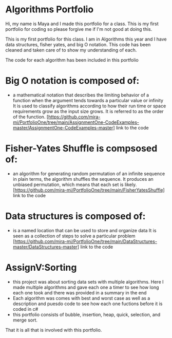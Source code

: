 # Algorithms Portfolio
Hi, my name is Maya and I made this portfolio for a class. This is my first portfolio for coding so please forgive me if I'm not good at doing this.

This is my first portfolio for this class. I am in Algorithms this year and I have data structures, fisher yates, and big O notation.
This code has been cleaned and taken care of to show my understanding of each.

The code for each algorithm has been included in this portfolio

# Big O notation is composed of:
- a mathematical notation that describes the limiting behavior of a function when the argument tends towards a particular value or infinity
It is used to classify algorithms according to how their run time or space requirements grow as the input size grows.
It is referred to as the order of the function. 
[https://github.com/mira-mi/PortfolioOne/tree/main/AssignmentOne-CodeExamples-master/AssignmentOne-CodeExamples-master] link to the code

# Fisher-Yates Shuffle is compsosed of:
 - an algorithm for generating random permutation of an infinite sequence in plain terms, the algorithm shuffles the sequence.
It produces an unbiased permutation, which means that each set is likely.
[https://github.com/mira-mi/PortfolioOne/tree/main/FisherYatesShuffle] link to the code

# Data structures is composed of:
  - is a named location that can be used to store and organize data
 It is seen as a collection of steps to solve a particular problem
 [https://github.com/mira-mi/PortfolioOne/tree/main/DataStructures-master/DataStructures-master] link to the code
 
 # AssignV:Sorting
 - this project was about sorting data sets with multiple algorithms. Here I made multiple algorithms and gave each one a timer to see how long each one took
 and there was provided in a summary in the end
 - Each algorithm was comes with best and worst case as well as a description and puesdo code to see how each one fuctions before it is coded in c#
 - this portfolio consists of bubble, insertion, heap, quick, selection, and merge sort.
 
 That it is all that is involved with this portfolio.
 
